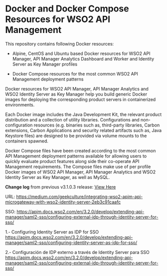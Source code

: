 # Docker and Docker Compose Resources for WSO2 API Management

This repository contains following Docker resources:

- Alpine, CentOS and Ubuntu based Docker resources for WSO2 API Manager, API Manager Analytics Dashboard and Worker and
Identity Server as Key Manager profiles

- Docker Compose resources for the most common WSO2 API Management deployment patterns

Docker resources for WSO2 API Manager, API Manager Analytics and WSO2 Identity Server as Key Manager
help you build generic Docker images for deploying the corresponding product servers in containerized environments.

Each Docker image includes the Java Development Kit, the relevant product distribution and a collection of utility libraries.
Configurations and non-configuration resources (e.g. binaries such as, third-party libraries, Carbon extensions,
Carbon Applications and security related artifacts such as, Java Keystore files) are designed to be provided via
volume mounts to the containers spawned.

Docker Compose files have been created according to the most common API Management deployment patterns available for allowing users
to quickly evaluate product features along side their co-operate API Management requirements. The Compose files make use of per profile
Docker images of WSO2 API Manager, API Manager Analytics and WSO2 Identity Server as Key Manager, as well as MySQL.

**Change log** from previous v3.1.0.3 release: [View Here](CHANGELOG.md)

URL:
https://medium.com/geekculture/integrating-wso2-apim-api-microgateway-with-wso2-identity-server-2eb3c91caafc

SSO:
https://apim.docs.wso2.com/en/3.2.0/develop/extending-api-manager/saml2-sso/configuring-external-idp-through-identity-server-for-sso/

1.- Configuring Identity Server as IDP for SSO
https://apim.docs.wso2.com/en/3.2.0/develop/extending-api-manager/saml2-sso/configuring-identity-server-as-idp-for-sso/

2.- Configuración de IDP externo a través de Identity Server para SSO 
https://apim.docs.wso2.com/en/3.2.0/develop/extending-api-manager/saml2-sso/configuring-external-idp-through-identity-server-for-sso/
